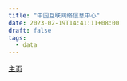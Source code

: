 ```yaml
---
title: "中国互联网络信息中心"
date: 2023-02-19T14:41:11+08:00
draft: false
tags:
  - data
---
```


[主页](https://www.cnnic.net.cn)
